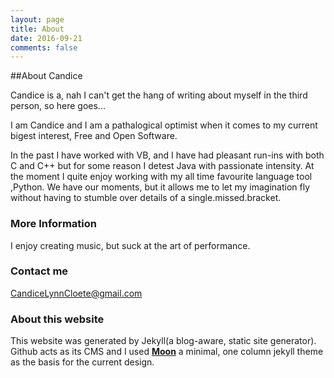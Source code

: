 ```yaml
---
layout: page
title: About
date: 2016-09-21
comments: false
---
```


##About Candice

Candice is a, nah I can't get the hang of writing about myself in the third person, so here goes...

I am Candice and I am a pathalogical optimist when it comes to my current bigest interest, Free and Open Software.

In the past I have worked with VB, and I have had pleasant run-ins with both C and C++ but for some reason I detest Java with passionate intensity. At the moment I quite enjoy working with my all time favourite language tool ,Python. We have our moments, but it allows me to let my imagination fly without having to stumble over details of a single.missed.bracket.

### More Information

 I enjoy creating music, but suck at the art of performance.

### Contact me

[CandiceLynnCloete@gmail.com](mailto:CandiceLynnCloete@gmail.com)

### About this website

This website was generated by Jekyll(a blog-aware, static site generator). Github acts as its CMS and I used <a href="http://taylantatli.github.io/Moon"><b>Moon</b></a>  a minimal, one column jekyll theme as the basis for the current design.
